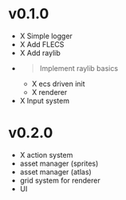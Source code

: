 # v0.1.0

- X Simple logger
- X Add FLECS
- X Add raylib
- > Implement raylib basics
    - X ecs driven init
    - X renderer
- X Input system

# v0.2.0

- X action system
- asset manager (sprites)
- asset manager (atlas)
- grid system for renderer
- UI 
